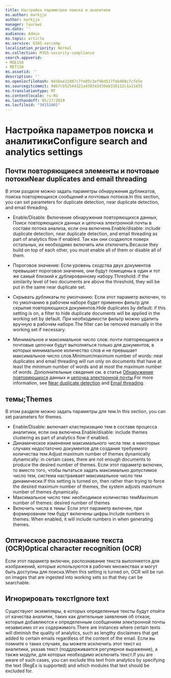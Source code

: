 ```yaml
---
title: Настройка параметров поиска и аналитики
ms.author: markjjo
author: markjjo
manager: laurawi
ms.date: ''
audience: Admin
ms.topic: article
ms.service: O365-seccomp
localization_priority: Normal
ms.collection: M365-security-compliance
search.appverid:
- MOE150
- MET150
ms.assetid: ''
description: ''
ms.openlocfilehash: 0456ee21087c7fe05c3ef96d517feb468c7cfe5e
ms.sourcegitcommit: 9d67cb52544321a430343d39eb336112c1a11d35
ms.translationtype: MT
ms.contentlocale: ru-RU
ms.lasthandoff: 05/17/2019
ms.locfileid: "34151001"
---
```

# <a name="configure-search-and-analytics-settings"></a><span data-ttu-id="3aded-102">Настройка параметров поиска и аналитики</span><span class="sxs-lookup"><span data-stu-id="3aded-102">Configure search and analytics settings</span></span>

## <a name="near-duplicates-and-email-threading"></a><span data-ttu-id="3aded-103">Почти повторяющиеся элементы и почтовые потоки</span><span class="sxs-lookup"><span data-stu-id="3aded-103">Near duplicates and email threading</span></span>

<span data-ttu-id="3aded-104">В этом разделе можно задать параметры обнаружения дубликатов, поиска повторяющихся сообщений и почтовых потоков.</span><span class="sxs-lookup"><span data-stu-id="3aded-104">In this section, you can set parameters for duplicate detection, near duplicate detection, and email threading.</span></span>

- <span data-ttu-id="3aded-105">Enable/Disable: Включение обнаружения повторяющихся данных, Поиск повторяющихся данных и цепочка электронной почты в составе потока анализа, если она включена.</span><span class="sxs-lookup"><span data-stu-id="3aded-105">Enable/disable: include duplicate detection, near duplicate detection, and email threading as part of analytics flow if enabled.</span></span> <span data-ttu-id="3aded-106">Так как они создаются поверх остальных, их необходимо включить или отключить.</span><span class="sxs-lookup"><span data-stu-id="3aded-106">Because they build on top of each other, you must enable all of them or disable all of them.</span></span>

- <span data-ttu-id="3aded-107">Пороговое значение: Если уровень сходства двух документов превышает пороговое значение, они будут помещены в один и тот же самый близкий к дублированному набору.</span><span class="sxs-lookup"><span data-stu-id="3aded-107">Threshold: if the similarity level of two documents are above the threshold, they will be put in the same near duplicate set.</span></span>

- <span data-ttu-id="3aded-108">Скрывать дубликаты по умолчанию: Если этот параметр включен, то по умолчанию в рабочем наборе будет применен фильтр для скрытия повторяющихся документов.</span><span class="sxs-lookup"><span data-stu-id="3aded-108">Hide duplicates by default: if this setting is on, a filter to hide duplicate documents will be applied in the working set by default.</span></span> <span data-ttu-id="3aded-109">При необходимости фильтр можно удалить вручную в рабочем наборе.</span><span class="sxs-lookup"><span data-stu-id="3aded-109">The filter can be removed manually in the working set if necessary.</span></span>

- <span data-ttu-id="3aded-110">Минимальное и максимальное число слов: почти повторяющиеся и почтовые цепочки будут выполняться только для документов, в которых минимальное количество слов и не превышает максимальное число слов.</span><span class="sxs-lookup"><span data-stu-id="3aded-110">Minimum/maximum number of words: near duplicates and email threading will run only on documents that have at least the minimum number of words and at most the maximum number of words.</span></span>
<span data-ttu-id="3aded-111">Дополнительные сведения см. в статье [Обнаружение повторяющихся](near-duplicates.md) данных и [цепочка электронной почты](email-threading.md).</span><span class="sxs-lookup"><span data-stu-id="3aded-111">For more information, see [Near duplicate detection](near-duplicates.md) and [Email threading](email-threading.md).</span></span>

## <a name="themes"></a><span data-ttu-id="3aded-112">темы;</span><span class="sxs-lookup"><span data-stu-id="3aded-112">Themes</span></span>

<span data-ttu-id="3aded-113">В этом разделе можно задать параметры для тем.</span><span class="sxs-lookup"><span data-stu-id="3aded-113">In this section, you can set parameters for themes.</span></span>

- <span data-ttu-id="3aded-114">Enable/Disable: включает кластеризацию тем в составе процесса аналитики, если она включена.</span><span class="sxs-lookup"><span data-stu-id="3aded-114">Enable/disable: include themes clustering as part of analytics flow if enabled.</span></span>
- <span data-ttu-id="3aded-115">Динамическое изменение максимального числа тем: в некоторых случаях недостаточно документов для создания требуемого количества тем.</span><span class="sxs-lookup"><span data-stu-id="3aded-115">Adjust maximum number of themes dynamically dynamically: in certain cases, there are not enough documents to produce the desired number of themes.</span></span> <span data-ttu-id="3aded-116">Если этот параметр включен, то вместо того, чтобы пытаться задать максимально допустимое число тем, система настраивает максимальное число тем динамически.</span><span class="sxs-lookup"><span data-stu-id="3aded-116">If this setting is turned on, then rather than trying to force the desired maximum number of themes, the system adjusts maximum number of themes dynamically.</span></span>
- <span data-ttu-id="3aded-117">Максимальное число тем: необходимое количество тем</span><span class="sxs-lookup"><span data-stu-id="3aded-117">Maximum number of themes: desired number of themes</span></span>
- <span data-ttu-id="3aded-118">Включить числа в темы: Если этот параметр включен, при формировании тем будут включены цифры.</span><span class="sxs-lookup"><span data-stu-id="3aded-118">Include numbers in themes: When enabled, it will include numbers in when generating themes.</span></span>  

## <a name="optical-character-recognition-ocr"></a><span data-ttu-id="3aded-119">Оптическое распознавание текста (OCR)</span><span class="sxs-lookup"><span data-stu-id="3aded-119">Optical character recognition (OCR)</span></span>

<span data-ttu-id="3aded-120">Если этот параметр включен, распознавание текста выполняется для изображений, которые используются в рабочих множествах и могут быть доступны для поиска.</span><span class="sxs-lookup"><span data-stu-id="3aded-120">When this setting is turned on, OCR will be run on images that are ingested into working sets so that they can be searchable.</span></span>

## <a name="ignore-text"></a><span data-ttu-id="3aded-121">Игнорировать текст</span><span class="sxs-lookup"><span data-stu-id="3aded-121">Ignore text</span></span>

<span data-ttu-id="3aded-122">Существуют экземпляры, в которых определенные тексты будут отойти от качества аналитик, таких как длительные заявления об отказе, которые добавляются к определенным сообщениям электронной почты независимо от их содержимого.</span><span class="sxs-lookup"><span data-stu-id="3aded-122">There are instances where certain texts will diminish the quality of analytics, such as lengthy disclaimers that get added to certain emails regardless of the content of the email.</span></span> <span data-ttu-id="3aded-123">Если вы помните о таких случаях, вы можете исключить этот текст из аналитики, указав текст (поддерживается регулярное выражение), а также модули, для которых необходимо исключить текст.</span><span class="sxs-lookup"><span data-stu-id="3aded-123">If you are aware of such cases, you can exclude this text from analytics by specifying the text (RegEx is supported) and which modules that text should be excluded for.</span></span>